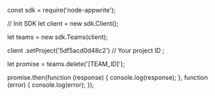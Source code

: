 const sdk = require('node-appwrite');

// Init SDK
let client = new sdk.Client();

let teams = new sdk.Teams(client);

client
    .setProject('5df5acd0d48c2') // Your project ID
;

let promise = teams.delete('[TEAM_ID]');

promise.then(function (response) {
    console.log(response);
}, function (error) {
    console.log(error);
});